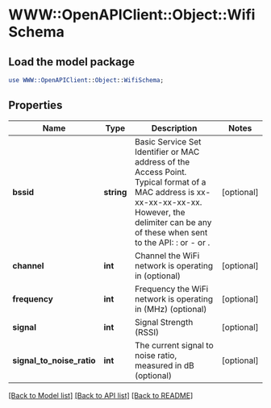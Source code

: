 # WWW::OpenAPIClient::Object::WifiSchema

## Load the model package
```perl
use WWW::OpenAPIClient::Object::WifiSchema;
```

## Properties
Name | Type | Description | Notes
------------ | ------------- | ------------- | -------------
**bssid** | **string** | Basic Service Set Identifier or MAC address of the Access Point. Typical format of a MAC address is xx-xx-xx-xx-xx-xx. However, the delimiter can be any of these when sent to the API: : or - or . | [optional] 
**channel** | **int** | Channel the WiFi network is operating in (optional) | [optional] 
**frequency** | **int** | Frequency the WiFi network is operating in (MHz) (optional) | [optional] 
**signal** | **int** | Signal Strength (RSSI) | [optional] 
**signal_to_noise_ratio** | **int** | The current signal to noise ratio, measured in dB (optional) | [optional] 

[[Back to Model list]](../README.md#documentation-for-models) [[Back to API list]](../README.md#documentation-for-api-endpoints) [[Back to README]](../README.md)


